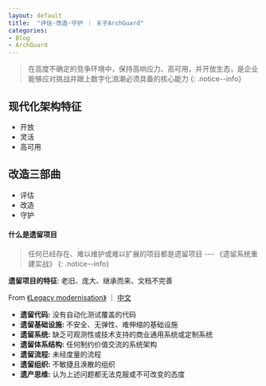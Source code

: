 ```yaml
---
layout: default
title:  "评估·改造·守护 ｜ 关于ArchGuard"
categories:
- Blog
- ArchGuard
---
```


> 在高度不确定的竞争环境中，保持高响应力、高可用，并开放生态，是企业能够应对挑战并跟上数字化浪潮必须具备的核心能力
{: .notice--info}

## 现代化架构特征
* 开放
* 灵活
* 高可用

## 改造三部曲
* 评估
* 改造
* 守护

#### 什么是遗留项目

> 任何已经存在、难以维护或难以扩展的项目都是遗留项目
>                      --- 《遗留系统重建实战》
{: .notice--info}

**遗留项目的特征**: 老旧、庞大、继承而来、文档不完善

From 
[《Legacy modernisation》](https://www.thoughtworks.com/live-series-uk/content/legacy-modernisation)
｜ [中文](http://wiki.saraqian.cn/Reading/Legacy%20Modernisation.html#what-do-we-mean-by-legacy)

* **遗留代码:** 没有自动化测试覆盖的代码
* **遗留基础设施:** 不安全、无弹性、难伸缩的基础设施
* **遗留系统:** 缺乏可观测性或技术支持的商业通用系统或定制系统
* **遗留体系结构:** 任何制约价值交流的系统架构
* **遗留流程:** 未经度量的流程
* **遗留组织:** 不敏捷且涣散的组织
* **遗产思维:** 认为上述问题都无法克服或不可改变的态度






